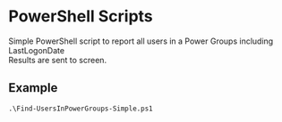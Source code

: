 # PowerShell Scripts

Simple PowerShell script to report all users in a Power Groups including LastLogonDate</BR>
Results are sent to screen.

## Example
```
.\Find-UsersInPowerGroups-Simple.ps1
```

